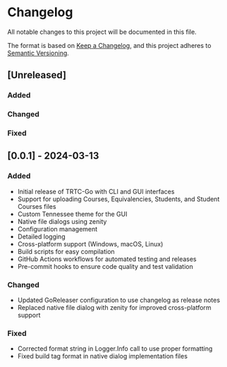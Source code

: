 # Changelog

All notable changes to this project will be documented in this file.

The format is based on [Keep a Changelog](https://keepachangelog.com/en/1.0.0/),
and this project adheres to [Semantic Versioning](https://semver.org/spec/v2.0.0.html).

## [Unreleased]

### Added

### Changed

### Fixed

## [0.0.1] - 2024-03-13

### Added
- Initial release of TRTC-Go with CLI and GUI interfaces
- Support for uploading Courses, Equivalencies, Students, and Student Courses files
- Custom Tennessee theme for the GUI
- Native file dialogs using zenity
- Configuration management
- Detailed logging
- Cross-platform support (Windows, macOS, Linux)
- Build scripts for easy compilation
- GitHub Actions workflows for automated testing and releases
- Pre-commit hooks to ensure code quality and test validation

### Changed
- Updated GoReleaser configuration to use changelog as release notes
- Replaced native file dialog with zenity for improved cross-platform support

### Fixed 
- Corrected format string in Logger.Info call to use proper formatting
- Fixed build tag format in native dialog implementation files